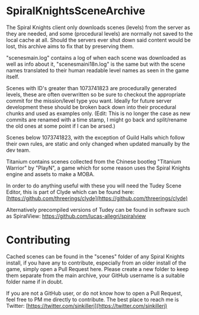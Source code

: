 # SpiralKnightsSceneArchive
The Spiral Knights client only downloads scenes (levels) from the server as they are needed, and some (procedural levels) are normally not saved to the local cache at all. Should the servers ever shut down said content would be lost, this archive aims to fix that by preserving them.


"scenesmain.log" contains a log of when each scene was downloaded as well as info about it, "scenesmaini18n.log" is the same but with the scene names translated to their human readable level names as seen in the game itself.


Scenes with ID's greater than 1073741823 are procedurally generated levels, these are often overwritten so be sure to checkout the appropriate commit for the mission/level type you want. Ideally for future server development these should be broken back down into their procedural chunks and used as examples only. (Edit: This is no longer the case as new commits are renamed with a time stamp, I might go back and split/rename the old ones at some point if I can be arsed.)

Scenes below 1073741823, with the exception of Guild Halls which follow their own rules, are static and only changed when updated manually by the dev team.

Titanium contains scenes collected from the Chinese bootleg "Titanium Warrior" by "PlayN", a game which for some reason uses the Spiral Knights engine and assets to make a MOBA.

In order to do anything useful with these you will need the Tudey Scene Editor, this is part of Clyde which can be found here: [https://github.com/threerings/clyde](https://github.com/threerings/clyde)

Alternatively precompiled versions of Tudey can be found in software such as SpiralView: https://github.com/lucas-allegri/spiralview


# Contributing
Cached scenes can be found in the "scenes" folder of any Spiral Knights install, if you have any to contribute, especially from an older install of the game, simply open a Pull Request here. Please create a new folder to keep them separate from the main archive, your GitHub username is a suitable folder name if in doubt.


If you are not a GitHub user, or do not know how to open a Pull Request, feel free to PM me directly to contribute. The best place to reach me is Twitter: [https://twitter.com/sinkillerj](https://twitter.com/sinkillerj)
